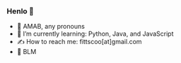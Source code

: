 ### Henlo 🐣

- 🍵 AMAB, any pronouns
- 🧠 I’m currently learning: Python, Java, and JavaScript
- ✍️ How to reach me: fittscoo[at]gmail.com
- 🖤 BLM
